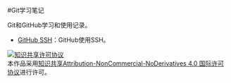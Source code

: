 #Git学习笔记

Git和GitHub学习和使用记录。

- [GitHub SSH][ssh]：GitHub使用SSH。

[ssh]: ./GitHubSSH.md "Github使用SSH"

<a rel="license" href="http://creativecommons.org/licenses/by-nc-nd/4.0/"><img alt="知识共享许可协议" style="border-width:0" src="https://i.creativecommons.org/l/by-nc-nd/4.0/88x31.png" /></a><br />本作品采用<a rel="license" href="http://creativecommons.org/licenses/by-nc-nd/4.0/">知识共享Attribution-NonCommercial-NoDerivatives 4.0 国际许可协议</a>进行许可。
